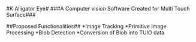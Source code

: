 #K Alligator Eye#
###A Computer vision Software Created for Multi Touch Surface###

##Proposed Functionalities##
*Image Tracking
*Primitive Image Processing
*Blob Detection
*Conversion of Blob into TUIO data
